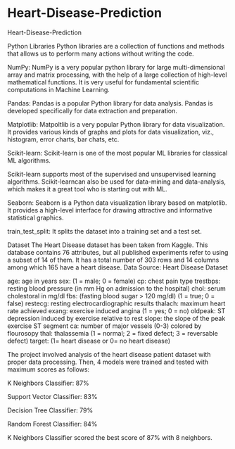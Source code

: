 # Heart-Disease-Prediction
Heart-Disease-Prediction

Python Libraries Python libraries are a collection of functions and methods that allows us to perform many actions without writing the code.

NumPy: NumPy is a very popular python library for large multi-dimensional array and matrix processing, with the help of a large collection of high-level mathematical functions. It is very useful for fundamental scientific computations in Machine Learning.

Pandas: Pandas is a popular Python library for data analysis. Pandas is developed specifically for data extraction and preparation.

Matplotlib: Matpoltlib is a very popular Python library for data visualization. It provides various kinds of graphs and plots for data visualization, viz., histogram, error charts, bar chats, etc.

Scikit-learn: Scikit-learn is one of the most popular ML libraries for classical ML algorithms.

Scikit-learn supports most of the supervised and unsupervised learning algorithms. Scikit-learncan also be used for data-mining and data-analysis, which makes it a great tool who is starting out with ML.

Seaborn: Seaborn is a Python data visualization library based on matplotlib. It provides a high-level interface for drawing attractive and informative statistical graphics.

train_test_split: It splits the dataset into a training set and a test set.

Dataset The Heart Disease dataset has been taken from Kaggle. This database contains 76 attributes, but all published experiments refer to using a subset of 14 of them. It has a total number of 303 rows and 14 columns among which 165 have a heart disease. Data Source: Heart Disease Dataset

age: age in years sex: (1 = male; 0 = female) cp: chest pain type trestbps: resting blood pressure (in mm Hg on admission to the hospital) chol: serum cholestoral in mg/dl fbs: (fasting blood sugar > 120 mg/dl) (1 = true; 0 = false) restecg: resting electrocardiographic results thalach: maximum heart rate achieved exang: exercise induced angina (1 = yes; 0 = no) oldpeak: ST depression induced by exercise relative to rest slope: the slope of the peak exercise ST segment ca: number of major vessels (0-3) colored by flourosopy thal: thalassemia (1 = normal; 2 = fixed defect; 3 = reversable defect) target: (1= heart disease or 0= no heart disease)

The project involved analysis of the heart disease patient dataset with proper data processing. Then, 4 models were trained and tested with maximum scores as follows:

K Neighbors Classifier: 87%

Support Vector Classifier: 83%

Decision Tree Classifier: 79%

Random Forest Classifier: 84%

K Neighbors Classifier scored the best score of 87% with 8 neighbors.
